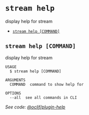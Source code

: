 `stream help`
=============

display help for stream

* [`stream help [COMMAND]`](#stream-help-command)

## `stream help [COMMAND]`

display help for stream

```
USAGE
  $ stream help [COMMAND]

ARGUMENTS
  COMMAND  command to show help for

OPTIONS
  --all  see all commands in CLI
```

_See code: [@oclif/plugin-help](https://github.com/oclif/plugin-help/blob/v3.2.0/src/commands/help.ts)_
